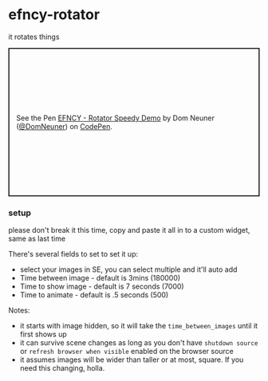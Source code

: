 # efncy-rotator
it rotates things

<p class="codepen" data-height="298" data-theme-id="dark" data-default-tab="result" data-user="DomNeuner" data-slug-hash="YzWoBbz" style="height: 298px; box-sizing: border-box; display: flex; align-items: center; justify-content: center; border: 2px solid; margin: 1em 0; padding: 1em;" data-pen-title="EFNCY - Rotator Speedy Demo">
  <span>See the Pen <a href="https://codepen.io/DomNeuner/pen/YzWoBbz">
  EFNCY - Rotator Speedy Demo</a> by Dom Neuner (<a href="https://codepen.io/DomNeuner">@DomNeuner</a>)
  on <a href="https://codepen.io">CodePen</a>.</span>
</p>
<script async src="https://static.codepen.io/assets/embed/ei.js"></script>


### setup

please don't break it this time, copy and paste it all in to a custom widget, same as last time


There's several fields to set to set it up:


  - select your images in SE, you can select multiple and it'll auto add
  - Time between image - default is 3mins (180000)
  - Time to show image - default is 7 seconds (7000)
  - Time to animate - default is .5 seconds (500)
  
  Notes:
  
  - it starts with image hidden, so it will take the `time_between_images` until it first shows up
  - it can survive scene changes as long as you don't have `shutdown source` or `refresh browser when visible` enabled on the browser source
  - it assumes images will be wider than taller or at most, square. If you need this changing, holla.
